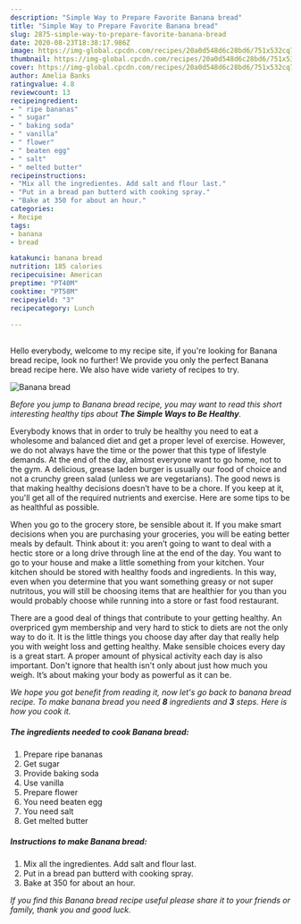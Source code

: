 ```yaml
---
description: "Simple Way to Prepare Favorite Banana bread"
title: "Simple Way to Prepare Favorite Banana bread"
slug: 2875-simple-way-to-prepare-favorite-banana-bread
date: 2020-08-23T18:38:17.986Z
image: https://img-global.cpcdn.com/recipes/20a0d548d6c28bd6/751x532cq70/banana-bread-recipe-main-photo.jpg
thumbnail: https://img-global.cpcdn.com/recipes/20a0d548d6c28bd6/751x532cq70/banana-bread-recipe-main-photo.jpg
cover: https://img-global.cpcdn.com/recipes/20a0d548d6c28bd6/751x532cq70/banana-bread-recipe-main-photo.jpg
author: Amelia Banks
ratingvalue: 4.8
reviewcount: 13
recipeingredient:
- " ripe bananas"
- " sugar"
- " baking soda"
- " vanilla"
- " flower"
- " beaten egg"
- " salt"
- " melted butter"
recipeinstructions:
- "Mix all the ingredientes. Add salt and flour last."
- "Put in a bread pan butterd with cooking spray."
- "Bake at 350 for about an hour."
categories:
- Recipe
tags:
- banana
- bread

katakunci: banana bread 
nutrition: 185 calories
recipecuisine: American
preptime: "PT40M"
cooktime: "PT58M"
recipeyield: "3"
recipecategory: Lunch

---
```

<br>
Hello everybody, welcome to my recipe site, if you're looking for Banana bread recipe, look no further! We provide you only the perfect Banana bread recipe here. We also have wide variety of recipes to try.
<br>


![Banana bread](https://img-global.cpcdn.com/recipes/20a0d548d6c28bd6/751x532cq70/banana-bread-recipe-main-photo.jpg)

<i>Before you jump to Banana bread recipe, you may want to read this short interesting healthy tips about <strong>The Simple Ways to Be Healthy</strong>.</i>

Everybody knows that in order to truly be healthy you need to eat a wholesome and balanced diet and get a proper level of exercise. However, we do not always have the time or the power that this type of lifestyle demands. At the end of the day, almost everyone want to go home, not to the gym. A delicious, grease laden burger is usually our food of choice and not a crunchy green salad (unless we are vegetarians). The good news is that making healthy decisions doesn’t have to be a chore. If you keep at it, you'll get all of the required nutrients and exercise. Here are some tips to be as healthful as possible.

When you go to the grocery store, be sensible about it. If you make smart decisions when you are purchasing your groceries, you will be eating better meals by default. Think about it: you aren’t going to want to deal with a hectic store or a long drive through line at the end of the day. You want to go to your house and make a little something from your kitchen. Your kitchen should be stored with healthy foods and ingredients. In this way, even when you determine that you want something greasy or not super nutritous, you will still be choosing items that are healthier for you than you would probably choose while running into a store or fast food restaurant.

There are a good deal of things that contribute to your getting healthy. An overpriced gym membership and very hard to stick to diets are not the only way to do it. It is the little things you choose day after day that really help you with weight loss and getting healthy. Make sensible choices every day is a great start. A proper amount of physical activity each day is also important. Don't ignore that health isn't only about just how much you weigh. It’s about making your body as powerful as it can be. 


<i>We hope you got benefit from reading it, now let's go back to banana bread recipe. To make banana bread you need <strong>8</strong> ingredients and <strong>3</strong> steps. Here is how you cook it.
</i>

##### The ingredients needed to cook Banana bread:

1. Prepare  ripe bananas
1. Get  sugar
1. Provide  baking soda
1. Use  vanilla
1. Prepare  flower
1. You need  beaten egg
1. You need  salt
1. Get  melted butter


##### Instructions to make Banana bread:

1. Mix all the ingredientes. Add salt and flour last.
1. Put in a bread pan butterd with cooking spray.
1. Bake at 350 for about an hour.


<i>If you find this Banana bread recipe useful please share it to your friends or family, thank you and good luck.</i>
